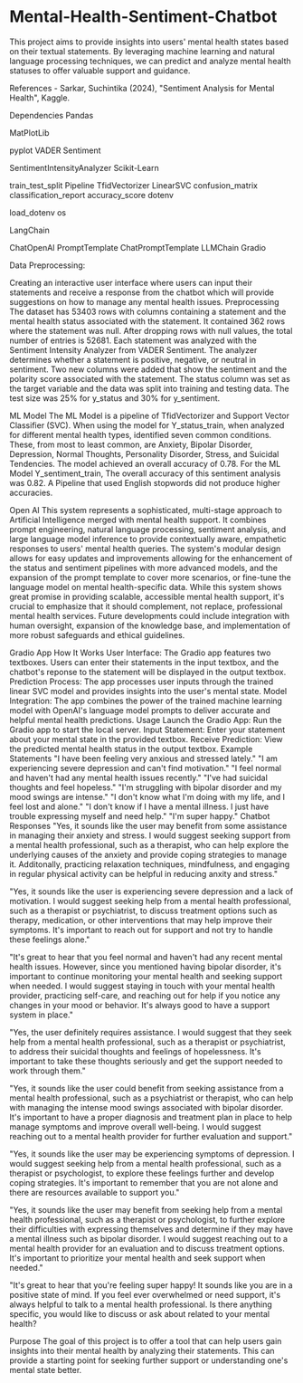 # Mental-Health-Sentiment-Chatbot
This project aims to provide insights into users' mental health states based on their textual statements. By leveraging machine learning and natural language processing techniques, we can predict and analyze mental health statuses to offer valuable support and guidance.


References - Sarkar, Suchintika (2024), "Sentiment Analysis for Mental Health", Kaggle.

Dependencies
Pandas

MatPlotLib

pyplot
VADER Sentiment

SentimentIntensityAnalyzer
Scikit-Learn

train_test_split
Pipeline
TfidVectorizer
LinearSVC
confusion_matrix
classification_report
accuracy_score
dotenv

load_dotenv
os

LangChain

ChatOpenAI
PromptTemplate
ChatPromptTemplate
LLMChain
Gradio

Data Preprocessing:

Creating an interactive user interface where users can input their statements and receive a response from the chatbot which will provide suggestions on how to manage any mental health issues.
Preprocessing
The dataset has 53403 rows with columns containing a statement and the mental health status associated with the statement. It contained 362 rows where the statement was null. After dropping rows with null values, the total number of entries is 52681. Each statement was analyzed with the Sentiment Intensity Analyzer from VADER Sentiment. The analyzer determines whether a statement is positive, negative, or neutral in sentiment. Two new columns were added that show the sentiment and the polarity score associated with the statement. The status column was set as the target variable and the data was split into training and testing data. The test size was 25% for y_status and 30% for y_sentiment.

ML Model
The ML Model is a pipeline of TfidVectorizer and Support Vector Classifier (SVC). When using the model for Y_status_train, when analyzed for different mental health types, identified seven common conditions. These, from most to least common, are Anxiety, Bipolar Disorder, Depression, Normal Thoughts, Personality Disorder, Stress, and Suicidal Tendencies. The model achieved an overall accuracy of 0.78. For the ML Model Y_sentiment_train, The overall accuracy of this sentiment analysis was 0.82. A Pipeline that used English stopwords did not produce higher accuracies.

Open AI
This system represents a sophisticated, multi-stage approach to Artificial Intelligence merged with mental health support. It combines prompt engineering, natural language processing, sentiment analysis, and large language model inference to provide contextually aware, empathetic responses to users' mental health queries. The system's modular design allows for easy updates and improvements allowing for the enhancement of the status and sentiment pipelines with more advanced models, and the expansion of the prompt template to cover more scenarios, or fine-tune the language model on mental health-specific data. While this system shows great promise in providing scalable, accessible mental health support, it's crucial to emphasize that it should complement, not replace, professional mental health services. Future developments could include integration with human oversight, expansion of the knowledge base, and implementation of more robust safeguards and ethical guidelines.

Gradio App
How It Works
User Interface: The Gradio app features two textboxes. Users can enter their statements in the input textbox, and the chatbot's reponse to the statement will be displayed in the output textbox.
Prediction Process: The app processes user inputs through the trained linear SVC model and provides insights into the user's mental state.
Model Integration: The app combines the power of the trained machine learning model with OpenAI's language model prompts to deliver accurate and helpful mental health predictions.
Usage
Launch the Gradio App:
Run the Gradio app to start the local server.
Input Statement:
Enter your statement about your mental state in the provided textbox.
Receive Prediction:
View the predicted mental health status in the output textbox.
Example Statements
"I have been feeling very anxious and stressed lately."
"I am experiencing severe depression and can't find motivation."
"I feel normal and haven't had any mental health issues recently."
"I've had suicidal thoughts and feel hopeless."
"I'm struggling with bipolar disorder and my mood swings are intense."
"I don't know what I'm doing with my life, and I feel lost and alone."
"I don't know if I have a mental illness. I just have trouble expressing myself and need help."
"I'm super happy."
Chatbot Responses
"Yes, it sounds like the user may benefit from some assistance in managing their anxiety and stress. I would suggest seeking support from a mental health professional, such as a therapist, who can help explore the underlying causes of the anxiety and provide coping strategies to manage it. Additonally, practicing relaxation techniques, mindfulness, and engaging in regular physical activity can be helpful in reducing anxity and stress."

"Yes, it sounds like the user is experiencing severe depression and a lack of motivation. I would suggest seeking help from a mental health professional, such as a therapist or psychiatrist, to discuss treatment options such as therapy, medication, or other interventions that may help improve their symptoms. It's important to reach out for support and not try to handle these feelings alone."

"It's great to hear that you feel normal and haven't had any recent mental health issues. However, since you mentioned having bipolar disorder, it's important to continue monitoring your mental health and seeking support when needed. I would suggest staying in touch with your mental health provider, practicing self-care, and reaching out for help if you notice any changes in your mood or behavior. It's always good to have a support system in place."

"Yes, the user definitely requires assistance. I would suggest that they seek help from a mental health professional, such as a therapist or psychiatrist, to address their suicidal thoughts and feelings of hopelessness. It's important to take these thoughts seriously and get the support needed to work through them."

"Yes, it sounds like the user could benefit from seeking assistance from a mental health professional, such as a psychiatrist or therapist, who can help with managing the intense mood swings associated with bipolar disorder. It's important to have a proper diagnosis and treatment plan in place to help manage symptoms and improve overall well-being. I would suggest reaching out to a mental health provider for further evaluation and support."

"Yes, it sounds like the user may be experiencing symptoms of depression. I would suggest seeking help from a mental health professional, such as a therapist or psychologist, to explore these feelings further and develop coping strategies. It's important to remember that you are not alone and there are resources available to support you."

"Yes, it sounds like the user may benefit from seeking help from a mental health professional, such as a therapist or psychologist, to further explore their difficulties with expressing themselves and determine if they may have a mental illness such as bipolar disorder. I would suggest reaching out to a mental health provider for an evaluation and to discuss treatment options. It's important to prioritize your mental health and seek support when needed."

"It's great to hear that you're feeling super happy! It sounds like you are in a positive state of mind. If you feel ever overwhelmed or need support, it's always helpful to talk to a mental health professional. Is there anything specific, you would like to discuss or ask about related to your mental health?

Purpose
The goal of this project is to offer a tool that can help users gain insights into their mental health by analyzing their statements. This can provide a starting point for seeking further support or understanding one's mental state better.
